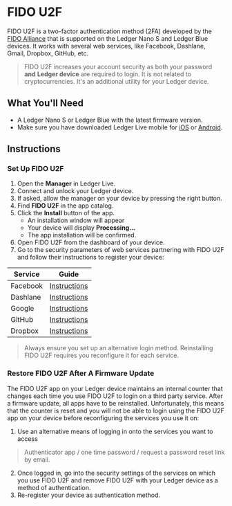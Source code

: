 
# FIDO U2F

FIDO U2F is a two-factor authentication method (2FA) developed by the [FIDO Alliance](https://fidoalliance.org/) that is supported on the Ledger Nano S and Ledger Blue devices. It works with several web services, like Facebook, Dashlane, Gmail, Dropbox, GitHub, etc.

>FIDO U2F increases your account security as both your password **and** **Ledger device** are required to login. It is not related to cryptocurrencies. It's an additional utility for your Ledger device.

## What You'll Need

-   A Ledger Nano S or Ledger Blue with the latest firmware version.
-   Make sure you have downloaded Ledger Live mobile for [iOS](https://itunes.apple.com/app/id1361671700) or [Android](https://play.google.com/store/apps/details?id=com.ledger.live).

## Instructions

### Set Up FIDO U2F

1.  Open the **Manager** in Ledger Live.
2.  Connect and unlock your Ledger device.
3.  If asked, allow the manager on your device by pressing the right button.
4.  Find **FIDO U2F** in the app catalog.
5.  Click the **Install** button of the app.
    -   An installation window will appear
    -   Your device will display **Processing...**
    -   The app installation will be confirmed.
6.  Open FIDO U2F from the dashboard of your device.
7.  Go to the security parameters of web services partnering with FIDO U2F and follow their instructions to register your device: 

| Service| Guide|
|-|-|
|Facebook|[Instructions](https://www.facebook.com/help/401566786855239)|
|Dashlane|[Instructions](https://support.dashlane.com/hc/en-us/articles/202625042-Protect-your-account-using-Two-Factor-Authentication#title3)|
|Google|[Instructions](https://myaccount.google.com/signinoptions/two-step-verification/enroll-welcome)|
|GitHub|[Instructions](https://help.github.com/articles/configuring-two-factor-authentication-via-fido-u2f/)|
|Dropbox|[Instructions](https://www.dropbox.com/fr/help/363)|

>Always ensure you set up an alternative login method. Reinstalling FIDO U2F requires you reconfigure it for each service.

### Restore FIDO U2F After A Firmware Update

The FIDO U2F app on your Ledger device maintains an internal counter that changes each time you use FIDO U2F to login on a third party service. After a firmware update, all apps have to be reinstalled. Unfortunately, this means that the counter is reset and you will not be able to login using the FIDO U2F app on your device before reconfiguring the services you use it on:

1.  Use an alternative means of logging in onto the services you want to access

>Authenticator app / one time password / request a password reset link by email.

2.  Once logged in, go into the security settings of the services on which you use FIDO U2F and remove FIDO U2F with your Ledger device as a method of authentication.
3.  Re-register your device as authentication method.
